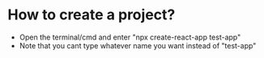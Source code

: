 # How to create a project?

+ Open the terminal/cmd and enter "npx create-react-app test-app"
+ Note that you cant type whatever name you want instead of "test-app"
